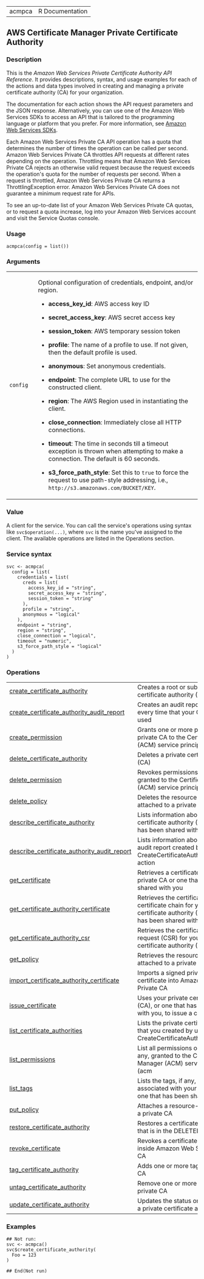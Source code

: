 <table style="width: 100%;">
<tbody>
<tr class="odd">
<td>acmpca</td>
<td style="text-align: right;">R Documentation</td>
</tr>
</tbody>
</table>

## AWS Certificate Manager Private Certificate Authority

### Description

This is the *Amazon Web Services Private Certificate Authority API
Reference*. It provides descriptions, syntax, and usage examples for
each of the actions and data types involved in creating and managing a
private certificate authority (CA) for your organization.

The documentation for each action shows the API request parameters and
the JSON response. Alternatively, you can use one of the Amazon Web
Services SDKs to access an API that is tailored to the programming
language or platform that you prefer. For more information, see [Amazon
Web Services SDKs](https://aws.amazon.com/developer/tools/#SDKs).

Each Amazon Web Services Private CA API operation has a quota that
determines the number of times the operation can be called per second.
Amazon Web Services Private CA throttles API requests at different rates
depending on the operation. Throttling means that Amazon Web Services
Private CA rejects an otherwise valid request because the request
exceeds the operation's quota for the number of requests per second.
When a request is throttled, Amazon Web Services Private CA returns a
ThrottlingException error. Amazon Web Services Private CA does not
guarantee a minimum request rate for APIs.

To see an up-to-date list of your Amazon Web Services Private CA quotas,
or to request a quota increase, log into your Amazon Web Services
account and visit the Service Quotas console.

### Usage

    acmpca(config = list())

### Arguments

<table>
<colgroup>
<col style="width: 15%" />
<col style="width: 85%" />
</colgroup>
<tbody>
<tr class="odd">
<td><code id="acmpca_:_config">config</code></td>
<td><p>Optional configuration of credentials, endpoint, and/or
region.</p>
<ul>
<li><p><strong>access_key_id</strong>: AWS access key ID</p></li>
<li><p><strong>secret_access_key</strong>: AWS secret access
key</p></li>
<li><p><strong>session_token</strong>: AWS temporary session
token</p></li>
<li><p><strong>profile</strong>: The name of a profile to use. If not
given, then the default profile is used.</p></li>
<li><p><strong>anonymous</strong>: Set anonymous credentials.</p></li>
<li><p><strong>endpoint</strong>: The complete URL to use for the
constructed client.</p></li>
<li><p><strong>region</strong>: The AWS Region used in instantiating the
client.</p></li>
<li><p><strong>close_connection</strong>: Immediately close all HTTP
connections.</p></li>
<li><p><strong>timeout</strong>: The time in seconds till a timeout
exception is thrown when attempting to make a connection. The default is
60 seconds.</p></li>
<li><p><strong>s3_force_path_style</strong>: Set this to
<code>true</code> to force the request to use path-style addressing,
i.e., <code
style="white-space: pre;">⁠http://s3.amazonaws.com/BUCKET/KEY⁠</code>.</p></li>
</ul></td>
</tr>
</tbody>
</table>

### Value

A client for the service. You can call the service's operations using
syntax like `svc$operation(...)`, where `svc` is the name you've
assigned to the client. The available operations are listed in the
Operations section.

### Service syntax

    svc <- acmpca(
      config = list(
        credentials = list(
          creds = list(
            access_key_id = "string",
            secret_access_key = "string",
            session_token = "string"
          ),
          profile = "string",
          anonymous = "logical"
        ),
        endpoint = "string",
        region = "string",
        close_connection = "logical",
        timeout = "numeric",
        s3_force_path_style = "logical"
      )
    )

### Operations

<table>
<tbody>
<tr class="odd">
<td style="text-align: left;"><a href="../acmpca_create_certificate_authority/"> create_certificate_authority </a></td>
<td style="text-align: left;">Creates a root or subordinate private
certificate authority (CA)</td>
</tr>
<tr class="even">
<td
style="text-align: left;"><a href="../acmpca_create_certificate_authority_audit_report/"> create_certificate_authority_audit_report </a></td>
<td style="text-align: left;">Creates an audit report that lists every
time that your CA private key is used</td>
</tr>
<tr class="odd">
<td style="text-align: left;"><a href="../acmpca_create_permission/"> create_permission </a></td>
<td style="text-align: left;">Grants one or more permissions on a
private CA to the Certificate Manager (ACM) service principal (acm</td>
</tr>
<tr class="even">
<td style="text-align: left;"><a href="../acmpca_delete_certificate_authority/"> delete_certificate_authority </a></td>
<td style="text-align: left;">Deletes a private certificate authority
(CA)</td>
</tr>
<tr class="odd">
<td style="text-align: left;"><a href="../acmpca_delete_permission/"> delete_permission </a></td>
<td style="text-align: left;">Revokes permissions on a private CA
granted to the Certificate Manager (ACM) service principal (acm</td>
</tr>
<tr class="even">
<td style="text-align: left;"><a href="../acmpca_delete_policy/"> delete_policy </a></td>
<td style="text-align: left;">Deletes the resource-based policy attached
to a private CA</td>
</tr>
<tr class="odd">
<td style="text-align: left;"><a href="../acmpca_describe_certificate_authority/"> describe_certificate_authority </a></td>
<td style="text-align: left;">Lists information about your private
certificate authority (CA) or one that has been shared with you</td>
</tr>
<tr class="even">
<td
style="text-align: left;"><a href="../acmpca_describe_certificate_authority_audit_report/"> describe_certificate_authority_audit_report </a></td>
<td style="text-align: left;">Lists information about a specific audit
report created by calling the CreateCertificateAuthorityAuditReport
action</td>
</tr>
<tr class="odd">
<td style="text-align: left;"><a href="../acmpca_get_certificate/"> get_certificate </a></td>
<td style="text-align: left;">Retrieves a certificate from your private
CA or one that has been shared with you</td>
</tr>
<tr class="even">
<td style="text-align: left;"><a href="../acmpca_get_certificate_authority_certificate/"> get_certificate_authority_certificate </a></td>
<td style="text-align: left;">Retrieves the certificate and certificate
chain for your private certificate authority (CA) or one that has been
shared with you</td>
</tr>
<tr class="odd">
<td style="text-align: left;"><a href="../acmpca_get_certificate_authority_csr/"> get_certificate_authority_csr </a></td>
<td style="text-align: left;">Retrieves the certificate signing request
(CSR) for your private certificate authority (CA)</td>
</tr>
<tr class="even">
<td style="text-align: left;"><a href="../acmpca_get_policy/"> get_policy </a></td>
<td style="text-align: left;">Retrieves the resource-based policy
attached to a private CA</td>
</tr>
<tr class="odd">
<td
style="text-align: left;"><a href="../acmpca_import_certificate_authority_certificate/"> import_certificate_authority_certificate </a></td>
<td style="text-align: left;">Imports a signed private CA certificate
into Amazon Web Services Private CA</td>
</tr>
<tr class="even">
<td style="text-align: left;"><a href="../acmpca_issue_certificate/"> issue_certificate </a></td>
<td style="text-align: left;">Uses your private certificate authority
(CA), or one that has been shared with you, to issue a client
certificate</td>
</tr>
<tr class="odd">
<td style="text-align: left;"><a href="../acmpca_list_certificate_authorities/"> list_certificate_authorities </a></td>
<td style="text-align: left;">Lists the private certificate authorities
that you created by using the CreateCertificateAuthority action</td>
</tr>
<tr class="even">
<td style="text-align: left;"><a href="../acmpca_list_permissions/"> list_permissions </a></td>
<td style="text-align: left;">List all permissions on a private CA, if
any, granted to the Certificate Manager (ACM) service principal
(acm</td>
</tr>
<tr class="odd">
<td style="text-align: left;"><a href="../acmpca_list_tags/"> list_tags </a></td>
<td style="text-align: left;">Lists the tags, if any, that are
associated with your private CA or one that has been shared with
you</td>
</tr>
<tr class="even">
<td style="text-align: left;"><a href="../acmpca_put_policy/"> put_policy </a></td>
<td style="text-align: left;">Attaches a resource-based policy to a
private CA</td>
</tr>
<tr class="odd">
<td style="text-align: left;"><a href="../acmpca_restore_certificate_authority/"> restore_certificate_authority </a></td>
<td style="text-align: left;">Restores a certificate authority (CA) that
is in the DELETED state</td>
</tr>
<tr class="even">
<td style="text-align: left;"><a href="../acmpca_revoke_certificate/"> revoke_certificate </a></td>
<td style="text-align: left;">Revokes a certificate that was issued
inside Amazon Web Services Private CA</td>
</tr>
<tr class="odd">
<td style="text-align: left;"><a href="../acmpca_tag_certificate_authority/"> tag_certificate_authority </a></td>
<td style="text-align: left;">Adds one or more tags to your private
CA</td>
</tr>
<tr class="even">
<td style="text-align: left;"><a href="../acmpca_untag_certificate_authority/"> untag_certificate_authority </a></td>
<td style="text-align: left;">Remove one or more tags from your private
CA</td>
</tr>
<tr class="odd">
<td style="text-align: left;"><a href="../acmpca_update_certificate_authority/"> update_certificate_authority </a></td>
<td style="text-align: left;">Updates the status or configuration of a
private certificate authority (CA)</td>
</tr>
</tbody>
</table>

### Examples

    ## Not run: 
    svc <- acmpca()
    svc$create_certificate_authority(
      Foo = 123
    )

    ## End(Not run)
